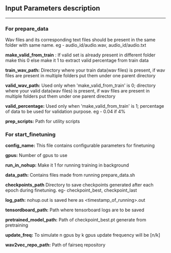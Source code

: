 ## Input Parameters description

---

### For prepare_data

Wav files and its corresponding text files should be present in the same folder with same name. eg - audio_id/audio.wav, audio_id/audio.txt

**make_valid_from_train** : If valid set is already present in different folder make this 0 else make it 1 to extract valid percentage from train data 

**train_wav_path:** Directory where your train data(wav files) is present, if wav files are present in multiple folders put them under one parent directory

**valid_wav_path:** Used only when 'make_valid_from_train' is 0; directory where your valid data(wav files) is present, if wav files are present in multiple folders put them under one parent directory

**valid_percentage:** Used only when 'make_valid_from_train' is 1; percentage of data to be used for validation purpose. eg - 0.04 if 4%

**prep_scripts:** Path for utility scripts

### For start_finetuning

**config_name:** This file contains configurable parameters for finetuning

**gpus:** Number of gpus to use

**run_in_nohup:** Make it 1 for running training in background

**data_path:** Contains files made from running prepare_data.sh

**checkpoints_path** Directory to save checkpoints generated after each epoch during finetuning. eg- checkpoint_best, checkpoint_last

**log_path:** nohup.out is saved here as <timestamp_of_running>.out

**tensordboard_path:** Path where tensorboard logs are to be saved

**pretrained_model_path:** Path of checkpoint_best.pt generate from pretraining

**update_freq:** To simulate n gpus by k gpus update frequency will be [n/k]

**wav2vec_repo_path:** Path of fairseq repository